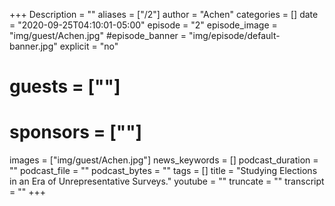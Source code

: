 +++
Description = ""
aliases = ["/2"]
author = "Achen"
categories = []
date = "2020-09-25T04:10:01-05:00"
episode = "2"
episode_image = "img/guest/Achen.jpg"
#episode_banner = "img/episode/default-banner.jpg"
explicit = "no"
# guests = [""]
# sponsors = [""]
images = ["img/guest/Achen.jpg"]
news_keywords = []
podcast_duration = ""
podcast_file = ""
podcast_bytes = ""
tags = []
title = "Studying Elections in an Era of Unrepresentative Surveys."
youtube = ""
truncate = ""
transcript = ""
+++
